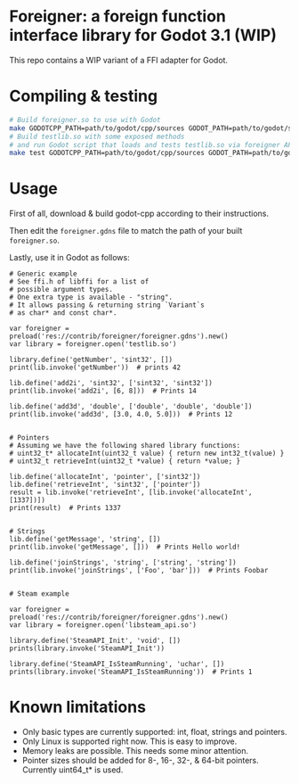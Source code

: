 # Foreigner: a foreign function interface library for Godot 3.1 (WIP)

This repo contains a WIP variant of a FFI adapter for Godot.

# Compiling & testing

```bash
# Build foreigner.so to use with Godot
make GODOTCPP_PATH=path/to/godot/cpp/sources GODOT_PATH=path/to/godot/sources
# Build testlib.so with some exposed methods
# and run Godot script that loads and tests testlib.so via foreigner API.
make test GODOTCPP_PATH=path/to/godot/cpp/sources GODOT_PATH=path/to/godot/sources
```

# Usage

First of all, download & build godot-cpp according to their instructions.

Then edit the `foreigner.gdns` file to match the path of your built `foreigner.so`.

Lastly, use it in Godot as follows:

```gdscript
# Generic example
# See ffi.h of libffi for a list of
# possible argument types.
# One extra type is available - "string".
# It allows passing & returning string `Variant`s
# as char* and const char*.

var foreigner = preload('res://contrib/foreigner/foreigner.gdns').new()
var library = foreigner.open('testlib.so')

library.define('getNumber', 'sint32', [])
print(lib.invoke('getNumber'))  # prints 42

lib.define('add2i', 'sint32', ['sint32', 'sint32'])
print(lib.invoke('add2i', [6, 8]))  # Prints 14

lib.define('add3d', 'double', ['double', 'double', 'double'])
print(lib.invoke('add3d', [3.0, 4.0, 5.0]))  # Prints 12


# Pointers
# Assuming we have the following shared library functions:
# uint32_t* allocateInt(uint32_t value) { return new int32_t(value) }
# uint32_t retrieveInt(uint32_t *value) { return *value; }

lib.define('allocateInt', 'pointer', ['sint32'])
lib.define('retrieveInt', 'sint32', ['pointer'])
result = lib.invoke('retrieveInt', [lib.invoke('allocateInt', [1337])])
print(result)  # Prints 1337


# Strings
lib.define('getMessage', 'string', [])
print(lib.invoke('getMessage', []))  # Prints Hello world!

lib.define('joinStrings', 'string', ['string', 'string'])
print(lib.invoke('joinStrings', ['Foo', 'bar']))  # Prints Foobar


# Steam example

var foreigner = preload('res://contrib/foreigner/foreigner.gdns').new()
var library = foreigner.open('libsteam_api.so')

library.define('SteamAPI_Init', 'void', [])
prints(library.invoke('SteamAPI_Init'))

library.define('SteamAPI_IsSteamRunning', 'uchar', [])
prints(library.invoke('SteamAPI_IsSteamRunning'))  # Prints 1

```

# Known limitations

- Only basic types are currently supported: int, float, strings and pointers.
- Only Linux is supported right now. This is easy to improve.
- Memory leaks are possible. This needs some minor attention.
- Pointer sizes should be added for 8-, 16-, 32-, & 64-bit pointers. Currently uint64_t* is used.
